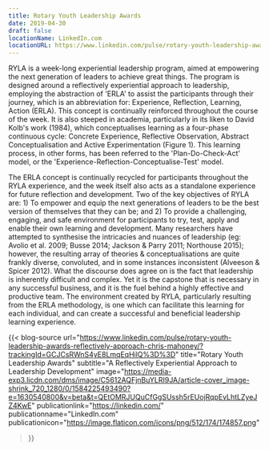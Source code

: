 ```yaml
---
title: Rotary Youth Leadership Awards
date: 2019-04-30
draft: false
locationName: LinkedIn.com
locationURL: https://www.linkedin.com/pulse/rotary-youth-leadership-awards-reflectively-approach-chris-mahoney/?trackingId=GCJCsRWnS4yE8LmqEqHilQ%3D%3D
---
```


RYLA is a week-long experiential leadership program, aimed at empowering the next generation of leaders to achieve great things. The program is designed around a reflectively experiential approach to leadership, employing the abstraction of 'ERLA' to assist the participants through their journey, which is an abbreviation for: Experience, Reflection, Learning, Action (ERLA). This concept is continually reinforced throughout the course of the week. It is also steeped in academia, particularly in its liken to David Kolb's work (1984), which conceptualises learning as a four-phase continuous cycle: Concrete Experience, Reflective Observation, Abstract Conceptualisation and Active Experimentation (Figure 1). This learning process, in other forms, has been referred to the 'Plan-Do-Check-Act' model, or the 'Experience-Reflection-Conceptualise-Test' model.

The ERLA concept is continually recycled for participants throughout the RYLA experience, and the week itself also acts as a standalone experience for future reflection and development. Two of the key objectives of RYLA are: 1) To empower and equip the next generations of leaders to be the best version of themselves that they can be; and 2) To provide a challenging, engaging, and safe environment for participants to try, test, apply and enable their own learning and development. Many researchers have attempted to synthesise the intricacies and nuances of leadership (eg: Avolio et al. 2009; Busse 2014; Jackson & Parry 2011; Northouse 2015); however, the resulting array of theories & conceptualisations are quite frankly diverse, convoluted, and in some instances inconsistent (Alveeson & Spicer 2012). What the discourse does agree on is the fact that leadership is inherently difficult and complex. Yet it is the capstone that is necessary in any successful business, and it is the fuel behind a highly effective and productive team. The environment created by RYLA, particularly resulting from the ERLA methodology, is one which can facilitate this learning for each individual, and can create a successful and beneficial leadership learning experience.

<!--more-->

{{< blog-source
    url="https://www.linkedin.com/pulse/rotary-youth-leadership-awards-reflectively-approach-chris-mahoney/?trackingId=GCJCsRWnS4yE8LmqEqHilQ%3D%3D"
    title="Rotary Youth Leadership Awards"
    subtitle="A Reflectively Experiential Approach to Leadership Development"
    image="https://media-exp3.licdn.com/dms/image/C5612AQFjnBuYLRI9JA/article-cover_image-shrink_720_1280/0/1584225493490?e=1630540800&v=beta&t=QEtOMRJUQuCfGgSUssh5rEUojRqpEvLhtLZyeJZ4KwE"
    publicationlink="https://linkedin.com/"
    publicationname="LinkedIn.com"
    publicationicon="https://image.flaticon.com/icons/png/512/174/174857.png"
>}}